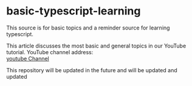 # basic-typescript-learning

This source is for basic topics and a reminder source for learning typescript.

This article discusses the most basic and general topics in our YouTube tutorial. YouTube channel address:  
[youtube Channel](https://www.youtube.com/channel/UCo1rMZqh_9whiGwjvlzJhtw?sub_confirmation=1)

This repository will be updated in the future and will be updated and updated
